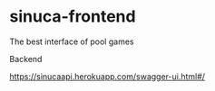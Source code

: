 # sinuca-frontend
The best interface of pool games


Backend

https://sinucaapi.herokuapp.com/swagger-ui.html#/
